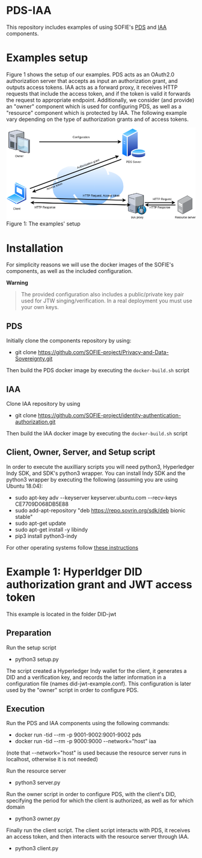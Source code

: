 # PDS-IAA
This repository includes examples of using SOFIE's
[PDS](https://github.com/SOFIE-project/Privacy-and-Data-Sovereignty) and [IAA](https://github.com/SOFIE-project/identity-authentication-authorization) components. 

# Examples setup
Figure 1 shows the setup of our examples. PDS acts as an OAuth2.0 authorization server
that accepts as input an authorization grant, and outputs access tokens. IAA acts
as a forward proxy, it receives HTTP requests that include the access token, and if
the token is valid it forwards the request to appropriate endpoint. Additionally, we
consider (and provide) an "owner" component which is used for configuring PDS, as well
as a "resource" component which is protected by IAA. The following example vary 
depending on the type of authorization grants and of access tokens. 

![Figure1](figures/figure1.png)
Figure 1: The examples' setup

# Installation
For simplicity reasons we will use the docker images of the SOFIE's components, as well as the included configuration.

**Warning**
> The provided configuration also includes a public/private key pair used for JTW singing/verification. In a real deployment you must use
> your own keys.


## PDS
Initially clone the components repository by using:

* git clone https://github.com/SOFIE-project/Privacy-and-Data-Sovereignty.git

Then build the PDS docker image by executing the `docker-build.sh` script


## IAA
Clone IAA repository by using

* git clone https://github.com/SOFIE-project/identity-authentication-authorization.git

Then build the IAA docker image by executing the `docker-build.sh` script

## Client, Owner, Server, and Setup script
In order to execute the auxilliary scripts you will need python3, Hyperledger Indy SDK, and SDK's python3 wrapper. You can install Indy 
SDK and the python3 wrapper by executing the following (assuming you are using Ubuntu 18.04):

* sudo apt-key adv --keyserver keyserver.ubuntu.com --recv-keys CE7709D068DB5E88
* sudo add-apt-repository "deb https://repo.sovrin.org/sdk/deb bionic stable"
* sudo apt-get update
* sudo apt-get install -y libindy
* pip3 install python3-indy

For other operating systems follow [these instructions](https://github.com/hyperledger/indy-sdk#installing-the-sdk)

# Example 1: Hyperldger DID authorization grant and JWT access token
This example is located in the folder DID-jwt

## Preparation
Run the setup script

* python3 setup.py

The script created a Hyperledger Indy wallet for the client, it generates a DID and a verification key,
and records the latter information in a configuration file (names did-jwt-example.conf). This configuration 
is later used by the "owner" script in order to configure PDS.

## Execution

Run the PDS and IAA components using the following commands:

* docker run -tid --rm -p 9001-9002:9001-9002 pds
* docker run -tid --rm -p 9000:9000 --network="host"  iaa

(note that --network="host" is used because the resource server runs in localhost, otherwise it is not needed)

Run the resource server

* python3 server.py

Run the owner script in order to configure PDS, with the client's DID, specifying the period for which the client is authorized, as well as for which domain

* python3 owner.py

Finally run the client script. The client script interacts with PDS, it receives an access token, and then 
interacts with the resource server through IAA.

* python3 client.py




